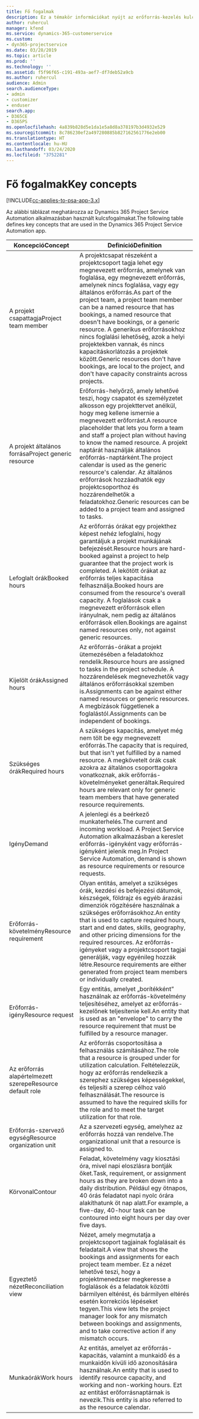 ```yaml
---
title: Fő fogalmak
description: Ez a témakör információkat nyújt az erőforrás-kezelés kulcsfontosságú koncepcióiról a Project Service Automation területén.
author: ruhercul
manager: kfend
ms.service: dynamics-365-customerservice
ms.custom:
- dyn365-projectservice
ms.date: 03/28/2019
ms.topic: article
ms.prod: ''
ms.technology: ''
ms.assetid: f5f96f65-c191-493a-aef7-df7deb52a9cb
ms.author: ruhercul
audience: Admin
search.audienceType:
- admin
- customizer
- enduser
search.app:
- D365CE
- D365PS
ms.openlocfilehash: 4a839b828d5e1da1e5a8d8a378197b3d4932e529
ms.sourcegitcommit: 8c786230ef2a497280885b827162561776e2eb00
ms.translationtype: HT
ms.contentlocale: hu-HU
ms.lasthandoff: 03/24/2020
ms.locfileid: "3752281"
---
```

# <a name="key-concepts"></a><span data-ttu-id="891ef-103">Fő fogalmak</span><span class="sxs-lookup"><span data-stu-id="891ef-103">Key concepts</span></span>

[!INCLUDE[cc-applies-to-psa-app-3.x](../includes/cc-applies-to-psa-app-3x.md)]

<span data-ttu-id="891ef-104">Az alábbi táblázat meghatározza az Dynamics 365 Project Service Automation alkalmazásban használt kulcsfogalmakat.</span><span class="sxs-lookup"><span data-stu-id="891ef-104">The following table defines key concepts that are used in the Dynamics 365 Project Service Automation app.</span></span>

| <span data-ttu-id="891ef-105">Koncepció</span><span class="sxs-lookup"><span data-stu-id="891ef-105">Concept</span></span>                    | <span data-ttu-id="891ef-106">Definíció</span><span class="sxs-lookup"><span data-stu-id="891ef-106">Definition</span></span> |
|----------------------------|------------|
| <span data-ttu-id="891ef-107">A projekt csapattagja</span><span class="sxs-lookup"><span data-stu-id="891ef-107">Project team member</span></span>        | <span data-ttu-id="891ef-108">A projektcsapat részeként a projektcsoport tagja lehet egy megnevezett erőforrás, amelynek van foglalása, egy megnevezett erőforrás, amelynek nincs foglalása, vagy egy általános erőforrás.</span><span class="sxs-lookup"><span data-stu-id="891ef-108">As part of the project team, a project team member can be a named resource that has bookings, a named resource that doesn't have bookings, or a generic resource.</span></span> <span data-ttu-id="891ef-109">A generikus erőforrásokhoz nincs foglalási lehetőség, azok a helyi projektekben vannak, és nincs kapacitáskorlátozás a projektek között.</span><span class="sxs-lookup"><span data-stu-id="891ef-109">Generic resources don't have bookings, are local to the project, and don't have capacity constraints across projects.</span></span> |
| <span data-ttu-id="891ef-110">A projekt általános forrása</span><span class="sxs-lookup"><span data-stu-id="891ef-110">Project generic resource</span></span>   | <span data-ttu-id="891ef-111">Erőforrás-helyőrző, amely lehetővé teszi, hogy csapatot és személyzetet alkosson egy projekttervet anélkül, hogy meg kellene ismernie a megnevezett erőforrást.</span><span class="sxs-lookup"><span data-stu-id="891ef-111">A resource placeholder that lets you form a team and staff a project plan without having to know the named resource.</span></span> <span data-ttu-id="891ef-112">A projekt naptárát használják általános erőforrás-naptárként.</span><span class="sxs-lookup"><span data-stu-id="891ef-112">The project calendar is used as the generic resource's calendar.</span></span> <span data-ttu-id="891ef-113">Az általános erőforrások hozzáadhatók egy projektcsoporthoz és hozzárendelhetők a feladatokhoz.</span><span class="sxs-lookup"><span data-stu-id="891ef-113">Generic resources can be added to a project team and assigned to tasks.</span></span> |
| <span data-ttu-id="891ef-114">Lefoglalt órák</span><span class="sxs-lookup"><span data-stu-id="891ef-114">Booked hours</span></span>               | <span data-ttu-id="891ef-115">Az erőforrás órákat egy projekthez képest nehéz lefoglalni, hogy garantáljuk a projekt munkájának befejezését.</span><span class="sxs-lookup"><span data-stu-id="891ef-115">Resource hours are hard-booked against a project to help guarantee that the project work is completed.</span></span> <span data-ttu-id="891ef-116">A lekötött órákat az erőforrás teljes kapacitása felhasználja.</span><span class="sxs-lookup"><span data-stu-id="891ef-116">Booked hours are consumed from the resource's overall capacity.</span></span> <span data-ttu-id="891ef-117">A foglalások csak a megnevezett erőforrások ellen irányulnak, nem pedig az általános erőforrások ellen.</span><span class="sxs-lookup"><span data-stu-id="891ef-117">Bookings are against named resources only, not against generic resources.</span></span> |
| <span data-ttu-id="891ef-118">Kijelölt órák</span><span class="sxs-lookup"><span data-stu-id="891ef-118">Assigned hours</span></span>             | <span data-ttu-id="891ef-119">Az erőforrás-órákat a projekt ütemezésében a feladatokhoz rendelik.</span><span class="sxs-lookup"><span data-stu-id="891ef-119">Resource hours are assigned to tasks in the project schedule.</span></span> <span data-ttu-id="891ef-120">A hozzárendelések megnevezhetők vagy általános erőforrásokkal szemben is.</span><span class="sxs-lookup"><span data-stu-id="891ef-120">Assignments can be against either named resources or generic resources.</span></span> <span data-ttu-id="891ef-121">A megbízások függetlenek a foglalástól.</span><span class="sxs-lookup"><span data-stu-id="891ef-121">Assignments can be independent of bookings.</span></span> |
| <span data-ttu-id="891ef-122">Szükséges órák</span><span class="sxs-lookup"><span data-stu-id="891ef-122">Required hours</span></span>             | <span data-ttu-id="891ef-123">A szükséges kapacitás, amelyet még nem tölt be egy megnevezett erőforrás.</span><span class="sxs-lookup"><span data-stu-id="891ef-123">The capacity that is required, but that isn't yet fulfilled by a named resource.</span></span> <span data-ttu-id="891ef-124">A megkövetelt órák csak azokra az általános csoporttagokra vonatkoznak, akik erőforrás-követelményeket generáltak.</span><span class="sxs-lookup"><span data-stu-id="891ef-124">Required hours are relevant only for generic team members that have generated resource requirements.</span></span> |
| <span data-ttu-id="891ef-125">Igény</span><span class="sxs-lookup"><span data-stu-id="891ef-125">Demand</span></span>                     | <span data-ttu-id="891ef-126">A jelenlegi és a beérkező munkaterhelés.</span><span class="sxs-lookup"><span data-stu-id="891ef-126">The current and incoming workload.</span></span> <span data-ttu-id="891ef-127">A Project Service Automation alkalmazásban a kereslet erőforrás-igényként vagy erőforrás-igényként jelenik meg.</span><span class="sxs-lookup"><span data-stu-id="891ef-127">In Project Service Automation, demand is shown as resource requirements or resource requests.</span></span> |
| <span data-ttu-id="891ef-128">Erőforrás-követelmény</span><span class="sxs-lookup"><span data-stu-id="891ef-128">Resource requirement</span></span>       | <span data-ttu-id="891ef-129">Olyan entitás, amelyet a szükséges órák, kezdési és befejezési dátumok, készségek, földrajz és egyéb árazási dimenziók rögzítésére használnak a szükséges erőforrásokhoz.</span><span class="sxs-lookup"><span data-stu-id="891ef-129">An entity that is used to capture required hours, start and end dates, skills, geography, and other pricing dimensions for the required resources.</span></span> <span data-ttu-id="891ef-130">Az erőforrás-igényeket vagy a projektcsoport tagjai generálják, vagy egyénileg hozzák létre.</span><span class="sxs-lookup"><span data-stu-id="891ef-130">Resource requirements are either generated from project team members or individually created.</span></span> |
| <span data-ttu-id="891ef-131">Erőforrás-igény</span><span class="sxs-lookup"><span data-stu-id="891ef-131">Resource request</span></span>           | <span data-ttu-id="891ef-132">Egy entitás, amelyet „borítékként” használnak az erőforrás-követelmény teljesítéséhez, amelyet az erőforrás-kezelőnek teljesítenie kell.</span><span class="sxs-lookup"><span data-stu-id="891ef-132">An entity that is used as an "envelope" to carry the resource requirement that must be fulfilled by a resource manager.</span></span> |
| <span data-ttu-id="891ef-133">Az erőforrás alapértelmezett szerepe</span><span class="sxs-lookup"><span data-stu-id="891ef-133">Resource default role</span></span>      | <span data-ttu-id="891ef-134">Az erőforrás csoportosítása a felhasználás számításához.</span><span class="sxs-lookup"><span data-stu-id="891ef-134">The role that a resource is grouped under for utilization calculation.</span></span> <span data-ttu-id="891ef-135">Feltételezzük, hogy az erőforrás rendelkezik a szerephez szükséges képességekkel, és teljesíti a szerep célhoz való felhasználását.</span><span class="sxs-lookup"><span data-stu-id="891ef-135">The resource is assumed to have the required skills for the role and to meet the target utilization for that role.</span></span> |
| <span data-ttu-id="891ef-136">Erőforrás-szervező egység</span><span class="sxs-lookup"><span data-stu-id="891ef-136">Resource organization unit</span></span> | <span data-ttu-id="891ef-137">Az a szervezeti egység, amelyhez az erőforrás hozzá van rendelve.</span><span class="sxs-lookup"><span data-stu-id="891ef-137">The organizational unit that a resource is assigned to.</span></span> |
| <span data-ttu-id="891ef-138">Körvonal</span><span class="sxs-lookup"><span data-stu-id="891ef-138">Contour</span></span>                    | <span data-ttu-id="891ef-139">Feladat, követelmény vagy kiosztási óra, mivel napi eloszlásra bontják őket.</span><span class="sxs-lookup"><span data-stu-id="891ef-139">Task, requirement, or assignment hours as they are broken down into a daily distribution.</span></span> <span data-ttu-id="891ef-140">Például egy ötnapos, 40 órás feladatot napi nyolc órára alakíthatunk öt nap alatt.</span><span class="sxs-lookup"><span data-stu-id="891ef-140">For example, a five-day, 40-hour task can be contoured into eight hours per day over five days.</span></span> |
| <span data-ttu-id="891ef-141">Egyeztető nézet</span><span class="sxs-lookup"><span data-stu-id="891ef-141">Reconciliation view</span></span>        | <span data-ttu-id="891ef-142">Nézet, amely megmutatja a projektcsoport tagjainak foglalásait és feladatait.</span><span class="sxs-lookup"><span data-stu-id="891ef-142">A view that shows the bookings and assignments for each project team member.</span></span> <span data-ttu-id="891ef-143">Ez a nézet lehetővé teszi, hogy a projektmenedzser megkeresse a foglalások és a feladatok közötti bármilyen eltérést, és bármilyen eltérés esetén korrekciós lépéseket tegyen.</span><span class="sxs-lookup"><span data-stu-id="891ef-143">This view lets the project manager look for any mismatch between bookings and assignments, and to take corrective action if any mismatch occurs.</span></span> |
| <span data-ttu-id="891ef-144">Munkaórák</span><span class="sxs-lookup"><span data-stu-id="891ef-144">Work hours</span></span>                 | <span data-ttu-id="891ef-145">Az entitás, amelyet az erőforrás-kapacitás, valamint a munkaidő és a munkaidőn kívüli idő azonosítására használnak.</span><span class="sxs-lookup"><span data-stu-id="891ef-145">An entity that is used to identify resource capacity, and working and non-working hours.</span></span> <span data-ttu-id="891ef-146">Ezt az entitást erőforrásnaptárnak is nevezik.</span><span class="sxs-lookup"><span data-stu-id="891ef-146">This entity is also referred to as the resource calendar.</span></span> |
